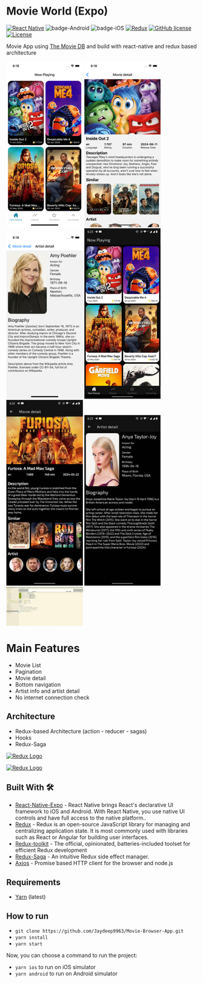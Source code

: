 # Movie World (Expo)
[![React Native](https://img.shields.io/badge/React%20Native-v0.74.3-green.svg)](https://facebook.github.io/react-native/)
![badge-Android](https://img.shields.io/badge/Platform-Android-brightgreen)
![badge-iOS](https://img.shields.io/badge/Platform-iOS-lightgray)
[![Redux](https://img.shields.io/badge/Redux-5.0.1-764ABC?logo=redux)](https://redux.js.org/)
[![GitHub license](https://img.shields.io/badge/license-Apache%20License%202.0-blue.svg?style=flat)](https://www.apache.org/licenses/LICENSE-2.0)
<a href="https://github.com/Jaydeep9963"><img alt="License" src="https://img.shields.io/static/v1?label=GitHub&message=Jaydeep9963&color=C51162"/></a>

Movie App using [The Movie DB](https://www.themoviedb.org) and build with react-native and redux based architecture<br>

<p float="left">
  <img width="40%" height="50%" src="https://github.com/Jaydeep9963/Movie-Browser-App/blob/main/screenshots/iPhone-Xs-2024-07-13-at-18.18.40.png" />
  <img width="40%" height="50%" src="https://github.com/Jaydeep9963/Movie-Browser-App/blob/main/screenshots/iPhone-Xs-2024-07-13-at-18.18.46.png" />
  <img width="40%" height="50%" src="https://github.com/Jaydeep9963/Movie-Browser-App/blob/main/screenshots/iPhone-Xs-2024-07-13-at-18.18.54.png" />
  <img width="40%" height="50%" src="https://github.com/Jaydeep9963/Movie-Browser-App/blob/main/screenshots/dark-first.jpeg" />
  <img width="40%" height="50%" src="https://github.com/Jaydeep9963/Movie-Browser-App/blob/main/screenshots/dark-second.jpeg" />
  <img width="40%" height="50%" src="https://github.com/Jaydeep9963/Movie-Browser-App/blob/main/screenshots/dark-third.jpeg" />
  <img width="40%" height="50%" src="https://github.com/Jaydeep9963/Movie-Browser-App/blob/main/screenshots/test.png" />
</p>

# Main Features
- Movie List
- Pagination
- Movie detail
- Bottom navigation
- Artist info and artist detail
- No internet connection check

## Architecture
  - Redux-based Architecture (action - reducer - sagas)
  - Hooks
  - Redux-Saga
<p float="left">
<a href='http://redux.js.org'><img src='https://camo.githubusercontent.com/f28b5bc7822f1b7bb28a96d8d09e7d79169248fc/687474703a2f2f692e696d6775722e636f6d2f4a65567164514d2e706e67' height='25' alt='Redux Logo' aria-label='redux.js.org' /></a>

<a href='https://redux-saga.js.org/'><img src='https://redux-saga.js.org/img/Redux-Saga-Logo-Landscape.png' height='25' alt='Redux Logo' aria-label='redux-saga.js.org/' /></a>
</p>

## Built With 🛠
- [React-Native-Expo](https://reactnative.dev/) - React Native brings React's declarative UI framework to iOS and Android. With React Native, you use native UI controls and have full access to the native platform..
- [Redux](https://redux.js.org/) - Redux is an open-source JavaScript library for managing and centralizing application state. It is most commonly used with libraries such as React or Angular for building user interfaces.
- [Redux-toolkit](https://redux-toolkit.js.org/) - The official, opinionated, batteries-included toolset for efficient Redux development
- [Redux-Saga](https://redux-saga.js.org/) - An intuitive Redux side effect manager.
- [Axios](https://github.com/axios/axios) - Promise based HTTP client for the browser and node.js

## Requirements

- [Yarn](https://yarnpkg.com/) (latest)

## How to run

- `git clone https://github.com/Jaydeep9963/Movie-Browser-App.git`
- `yarn install`
- `yarn start`

Now, you can choose a command to run the project:

- `yarn ios` to run on iOS simulator
- `yarn android` to run on Android simulator
